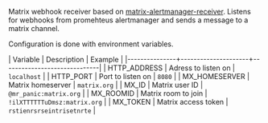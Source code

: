 Matrix webhook receiver based on
[matrix-alertmanager-receiver](https://git.sr.ht/~fnux/matrix-alertmanager-receiver).
Listens for webhooks from promehteus alertmanager and sends a message to a
matrix channel.

Configuration is done with environment variables.

| Variable      | Description         | Example                      |
|---------------+---------------------+------------------------------|
| HTTP_ADDRESS  | Adress to listen on | `localhost`                  |
| HTTP_PORT     | Port to listen on   | `8080`                       |
| MX_HOMESERVER | Matrix homeserver   | `matrix.org`                 |
| MX_ID         | Matrix user ID      | `@mr_panic:matrix.org`       |
| MX_ROOMID     | Matrix room to join | `!ilXTTTTTTuDmsz:matrix.org` |
| MX_TOKEN      | Matrix access token | `rstienrsrseintrisetnrte`    |
